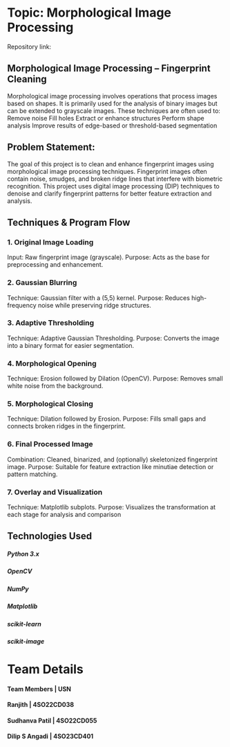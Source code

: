 # Topic: Morphological Image Processing
Repository link: 
## Morphological Image Processing – Fingerprint Cleaning
Morphological image processing involves operations that process images based on shapes. It is primarily used for the analysis of binary images but can be extended to grayscale images. These techniques are often used to:
Remove noise
Fill holes
Extract or enhance structures
Perform shape analysis
Improve results of edge-based or threshold-based segmentation

## Problem Statement:
The goal of this project is to clean and enhance fingerprint images using morphological image processing techniques. Fingerprint images often contain noise, smudges, and broken ridge lines that interfere with biometric recognition. This project uses digital image processing (DIP) techniques to denoise and clarify fingerprint patterns for better feature extraction and analysis.

## Techniques & Program Flow
### 1. Original Image Loading
Input: Raw fingerprint image (grayscale).
Purpose: Acts as the base for preprocessing and enhancement.

### 2. Gaussian Blurring
Technique: Gaussian filter with a (5,5) kernel.
Purpose: Reduces high-frequency noise while preserving ridge structures.

### 3. Adaptive Thresholding
Technique: Adaptive Gaussian Thresholding.
Purpose: Converts the image into a binary format for easier segmentation.

### 4. Morphological Opening
Technique: Erosion followed by Dilation (OpenCV).
Purpose: Removes small white noise from the background.

### 5. Morphological Closing
Technique: Dilation followed by Erosion.
Purpose: Fills small gaps and connects broken ridges in the fingerprint.

### 6. Final Processed Image
Combination: Cleaned, binarized, and (optionally) skeletonized fingerprint image.
Purpose: Suitable for feature extraction like minutiae detection or pattern matching.

### 7. Overlay and Visualization
Technique: Matplotlib subplots.
Purpose: Visualizes the transformation at each stage for analysis and comparison

## Technologies Used
##### Python 3.x
##### OpenCV
##### NumPy
##### Matplotlib
##### scikit-learn
##### scikit-image

# Team Details
####  Team Members    |   USN
####  Ranjith         |   4SO22CD038
####  Sudhanva Patil    | 4SO22CD055
####  Dilip S Angadi  |   4SO23CD401
